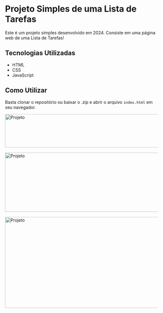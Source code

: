# Projeto Simples de uma Lista de Tarefas
Este é um projeto simples desenvolvido em 2024. Consiste em uma página web de uma Lista de Tarefas!

## Tecnologias Utilizadas

- HTML
- CSS
- JavaScript
  
## Como Utilizar

Basta clonar o repositório ou baixar o .zip e abrir o arquivo `index.html` em seu navegador.

  <img align="center" alt="Projeto" height="110" width="700" src="https://github.com/ViniciusAzambuja-Dev/listaTarefa/assets/145075747/f308e293-cae0-470a-9bd6-cfe938673aea" />
  <br><br>
  <img align="center" alt="Projeto" height="195" width="700" src="https://github.com/ViniciusAzambuja-Dev/listaTarefa/assets/145075747/b35bbfac-a132-4f9a-bd26-f4384ff38e4b" />
  <br><br>
  <img align="center" alt="Projeto" height="300" width="700" src="https://github.com/ViniciusAzambuja-Dev/listaTarefa/assets/145075747/00e39e3b-7de7-41b4-9461-6246331f09d8" />
